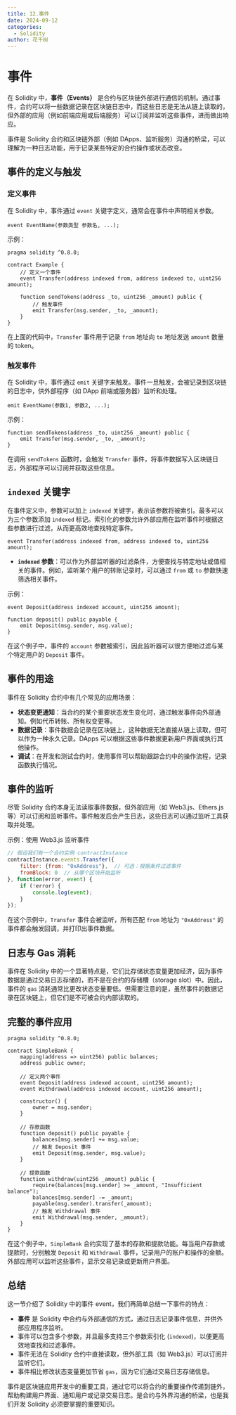 ```yaml
---
title: 12.事件
date: 2024-09-12
categories: 
  - Solidity
author: 花千树
---
```




# 事件

在 Solidity 中，**事件（Events）** 是合约与区块链外部进行通信的机制。通过事件，合约可以将一些数据记录在区块链日志中，而这些日志是无法从链上读取的，但外部的应用（例如前端应用或后端服务）可以订阅并监听这些事件，进而做出响应。

<!-- more -->

事件是 Solidity 合约和区块链外部（例如 DApps、监听服务）沟通的桥梁，可以理解为一种日志功能，用于记录某些特定的合约操作或状态改变。

## 事件的定义与触发

### 定义事件

在 Solidity 中，事件通过 `event` 关键字定义，通常会在事件中声明相关参数。

```solidity
event EventName(参数类型 参数名, ...);
```

示例：

```solidity
pragma solidity ^0.8.0;

contract Example {
    // 定义一个事件
    event Transfer(address indexed from, address indexed to, uint256 amount);

    function sendTokens(address _to, uint256 _amount) public {
        // 触发事件
        emit Transfer(msg.sender, _to, _amount);
    }
}
```

在上面的代码中，`Transfer` 事件用于记录 `from` 地址向 `to` 地址发送 `amount` 数量的 token。

###  触发事件

在 Solidity 中，事件通过 `emit` 关键字来触发。事件一旦触发，会被记录到区块链的日志中，供外部程序（如 DApp 前端或服务器）监听和处理。

```solidity
emit EventName(参数1, 参数2, ...);
```

示例：

```solidity
function sendTokens(address _to, uint256 _amount) public {
    emit Transfer(msg.sender, _to, _amount);
}
```

在调用 `sendTokens` 函数时，会触发 `Transfer` 事件，将事件数据写入区块链日志，外部程序可以订阅并获取这些信息。

##  `indexed` 关键字

在事件定义中，参数可以加上 `indexed` 关键字，表示该参数将被索引。最多可以为三个参数添加 `indexed` 标记。索引化的参数允许外部应用在监听事件时根据这些参数进行过滤，从而更高效地查找特定事件。

```solidity
event Transfer(address indexed from, address indexed to, uint256 amount);
```

- **`indexed` 参数**：可以作为外部监听器的过滤条件，方便查找与特定地址或值相关的事件。例如，监听某个用户的转账记录时，可以通过 `from` 或 `to` 参数快速筛选相关事件。

示例：

```solidity
event Deposit(address indexed account, uint256 amount);

function deposit() public payable {
    emit Deposit(msg.sender, msg.value);
}
```

在这个例子中，事件的 `account` 参数被索引，因此监听器可以很方便地过滤与某个特定用户的 `Deposit` 事件。

##  事件的用途

事件在 Solidity 合约中有几个常见的应用场景：

- **状态变更通知**：当合约的某个重要状态发生变化时，通过触发事件向外部通知。例如代币转账、所有权变更等。
- **数据记录**：事件数据会记录在区块链上，这种数据无法直接从链上读取，但可以作为一种永久记录。DApps 可以根据这些事件数据更新用户界面或执行其他操作。
- **调试**：在开发和测试合约时，使用事件可以帮助跟踪合约中的操作流程，记录函数执行情况。

##  事件的监听

尽管 Solidity 合约本身无法读取事件数据，但外部应用（如 Web3.js、Ethers.js 等）可以订阅和监听事件。事件触发后会产生日志，这些日志可以通过监听工具获取并处理。

示例：使用 Web3.js 监听事件

```javascript
// 假设我们有一个合约实例 contractInstance
contractInstance.events.Transfer({
    filter: {from: "0xAddress"},  // 可选：根据条件过滤事件
    fromBlock: 0  // 从哪个区块开始监听
}, function(error, event) {
    if (!error) {
        console.log(event);
    }
});
```

在这个示例中，`Transfer` 事件会被监听，所有匹配 `from` 地址为 `"0xAddress"` 的事件都会触发回调，并打印出事件数据。

## 日志与 Gas 消耗

事件在 Solidity 中的一个显著特点是，它们比存储状态变量更加经济，因为事件数据是通过交易日志存储的，而不是在合约的存储槽（storage slot）中。因此，事件的 `gas` 消耗通常比更改状态变量要低。但需要注意的是，虽然事件的数据记录在区块链上，但它们是不可被合约内部读取的。

## 完整的事件应用

```solidity
pragma solidity ^0.8.0;

contract SimpleBank {
    mapping(address => uint256) public balances;
    address public owner;

    // 定义两个事件
    event Deposit(address indexed account, uint256 amount);
    event Withdrawal(address indexed account, uint256 amount);

    constructor() {
        owner = msg.sender;
    }

    // 存款函数
    function deposit() public payable {
        balances[msg.sender] += msg.value;
        // 触发 Deposit 事件
        emit Deposit(msg.sender, msg.value);
    }

    // 提款函数
    function withdraw(uint256 _amount) public {
        require(balances[msg.sender] >= _amount, "Insufficient balance");
        balances[msg.sender] -= _amount;
        payable(msg.sender).transfer(_amount);
        // 触发 Withdrawal 事件
        emit Withdrawal(msg.sender, _amount);
    }
}
```

在这个例子中，`SimpleBank` 合约实现了基本的存款和提款功能。每当用户存款或提款时，分别触发 `Deposit` 和 `Withdrawal` 事件，记录用户的账户和操作的金额。外部应用可以监听这些事件，显示交易记录或更新用户界面。

##  总结

这一节介绍了 Solidity 中的事件 event，我们再简单总结一下事件的特点：

- **事件** 是 Solidity 中合约与外部通信的方式，通过日志记录事件信息，并供外部应用程序监听。
- 事件可以包含多个参数，并且最多支持三个参数索引化 (`indexed`)，以便更高效地查找和过滤事件。
- 事件无法在 Solidity 合约中直接读取，但外部工具（如 Web3.js）可以订阅并监听它们。
- 事件相比修改状态变量更加节省 `gas`，因为它们通过交易日志存储信息。

事件是区块链应用开发中的重要工具，通过它可以将合约的重要操作传递到链外，帮助构建用户界面、通知用户或记录交易日志。是合约与外界沟通的桥梁，也是我们开发 Solidity 必须要掌握的重要知识。